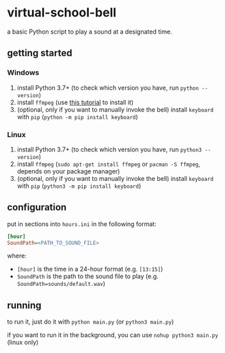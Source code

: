 # virtual-school-bell
a basic Python script to play a sound at a designated time.

## getting started
### Windows
1. install Python 3.7+ (to check which version you have, run `python --version`)
2. install `ffmpeg` (use [this tutorial](https://www.wikihow.com/Install-FFmpeg-on-Windows) to install it)
3. (optional, only if you want to manually invoke the bell) install `keyboard` with `pip` (`python -m pip install keyboard`)

### Linux
1. install Python 3.7+ (to check which version you have, run `python3 --version`)
2. install `ffmpeg` (`sudo apt-get install ffmpeg` or `pacman -S ffmpeg`, depends on your package manager)
3. (optional, only if you want to manually invoke the bell) install `keyboard` with `pip` (`python3 -m pip install keyboard`)

## configuration
put in sections into `hours.ini` in the following format:
```ini
[hour]
SoundPath=<PATH_TO_SOUND_FILE>
```
where:
- `[hour]` is the time in a 24-hour format (e.g. `[13:15]`)
- `SoundPath` is the path to the sound file to play (e.g. `SoundPath=sounds/default.wav`)

## running
to run it, just do it with `python main.py` (or `python3 main.py`)

if you want to run it in the background, you can use `nohup python3 main.py` (linux only)
